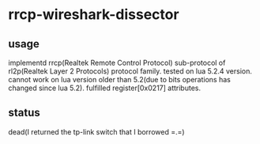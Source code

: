 # rrcp-wireshark-dissector
## usage
implementd rrcp(Realtek Remote Control Protocol) sub-protocol of rl2p(Realtek Layer 2 Protocols) protocol family.
tested on lua 5.2.4 version.
cannot work on lua version older than 5.2(due to bits operations has changed since lua 5.2). 
fulfilled register[0x0217] attributes.
## status
dead(I returned the tp-link switch that I borrowed =.=)
